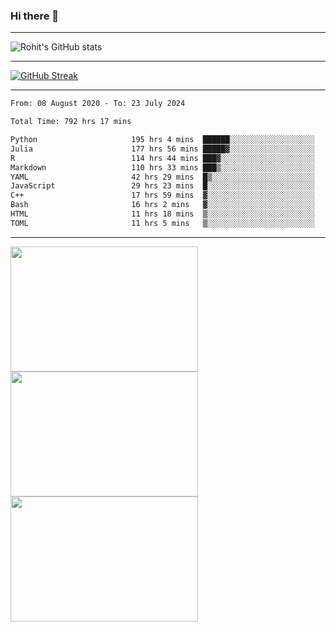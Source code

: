### Hi there 👋

<hr/>

![Rohit's GitHub stats](https://github-readme-stats.vercel.app/api?username=RohitRathore1&show_icons=true&theme=transparent)

<hr/>

[![GitHub Streak](http://github-readme-streak-stats.herokuapp.com?user=RohitRathore1&theme=dark&mode=weekly)](https://git.io/streak-stats)

<hr/>

<!--START_SECTION:waka-->

```txt
From: 08 August 2020 - To: 23 July 2024

Total Time: 792 hrs 17 mins

Python                     195 hrs 4 mins  ██████░░░░░░░░░░░░░░░░░░░   24.62 %
Julia                      177 hrs 56 mins █████▓░░░░░░░░░░░░░░░░░░░   22.46 %
R                          114 hrs 44 mins ███▓░░░░░░░░░░░░░░░░░░░░░   14.48 %
Markdown                   110 hrs 33 mins ███▒░░░░░░░░░░░░░░░░░░░░░   13.95 %
YAML                       42 hrs 29 mins  █▒░░░░░░░░░░░░░░░░░░░░░░░   05.36 %
JavaScript                 29 hrs 23 mins  █░░░░░░░░░░░░░░░░░░░░░░░░   03.71 %
C++                        17 hrs 59 mins  ▓░░░░░░░░░░░░░░░░░░░░░░░░   02.27 %
Bash                       16 hrs 2 mins   ▓░░░░░░░░░░░░░░░░░░░░░░░░   02.03 %
HTML                       11 hrs 18 mins  ▒░░░░░░░░░░░░░░░░░░░░░░░░   01.43 %
TOML                       11 hrs 5 mins   ▒░░░░░░░░░░░░░░░░░░░░░░░░   01.40 %
```

<!--END_SECTION:waka-->

<hr/>

<p>
  <img src="https://wakatime.com/share/@TeAmp0is0N/0205e68a-e5ed-48bf-b870-3c94c1fa77d3.svg" width="300" height="200">
  <img src="https://wakatime.com/share/@TeAmp0is0N/3935ee43-08a3-493e-8b95-60c1f9204b15.svg" width="300" height="200">
  <img src="https://wakatime.com/share/@TeAmp0is0N/8717aacc-7340-44e0-abb1-987dc9823fcd.svg" width="300" height="200">
</p>




